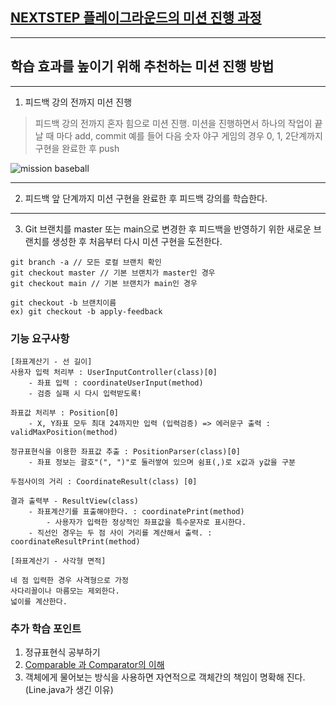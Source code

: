 ## [NEXTSTEP 플레이그라운드의 미션 진행 과정](https://github.com/next-step/nextstep-docs/blob/master/playground/README.md)

---
## 학습 효과를 높이기 위해 추천하는 미션 진행 방법

---
1. 피드백 강의 전까지 미션 진행 
> 피드백 강의 전까지 혼자 힘으로 미션 진행. 미션을 진행하면서 하나의 작업이 끝날 때 마다 add, commit
> 예를 들어 다음 숫자 야구 게임의 경우 0, 1, 2단계까지 구현을 완료한 후 push

![mission baseball](https://raw.githubusercontent.com/next-step/nextstep-docs/master/playground/images/mission_baseball.png)

---
2. 피드백 앞 단계까지 미션 구현을 완료한 후 피드백 강의를 학습한다.

---
3. Git 브랜치를 master 또는 main으로 변경한 후 피드백을 반영하기 위한 새로운 브랜치를 생성한 후 처음부터 다시 미션 구현을 도전한다.

```
git branch -a // 모든 로컬 브랜치 확인
git checkout master // 기본 브랜치가 master인 경우
git checkout main // 기본 브랜치가 main인 경우

git checkout -b 브랜치이름
ex) git checkout -b apply-feedback
```

### 기능 요구사항
```
[좌표계산기 - 선 길이]
사용자 입력 처리부 : UserInputController(class)[0]
    - 좌표 입력 : coordinateUserInput(method)
    - 검증 실패 시 다시 입력받도록!

좌표값 처리부 : Position[0]
    - X, Y좌표 모두 최대 24까지만 입력 (입력검증) => 에러문구 출력 : validMaxPosition(method)
    
정규표현식을 이용한 좌표값 추출 : PositionParser(class)[0]
    - 좌표 정보는 괄호"(", ")"로 둘러쌓여 있으며 쉼표(,)로 x값과 y값을 구분
    
두점사이의 거리 : CoordinateResult(class) [0]    

결과 출력부 - ResultView(class)
    - 좌표계산기를 표출해야한다. : coordinatePrint(method)
        - 사용자가 입력한 정상적인 좌표값을 특수문자로 표시한다.
    - 직선인 경우는 두 점 사이 거리를 계산해서 출력. : coordinateResultPrint(method)
    
[좌표계산기 - 사각형 면적]

네 점 입력한 경우 사격형으로 가정
사다리꼴이나 마름모는 제외한다.
넓이를 계산한다.

```


### 추가 학습 포인트
1. 정규표현식 공부하기
2. [Comparable 과 Comparator의 이해](Comparehttps://st-lab.tistory.com/243)
3. 객체에게 물어보는 방식을 사용하면 자연적으로 객체간의 책임이 명확해 진다.(Line.java가 생긴 이유)